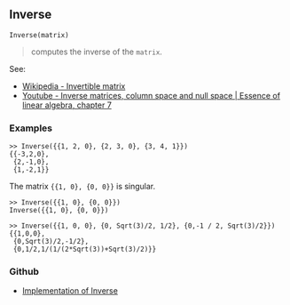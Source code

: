 ## Inverse

```
Inverse(matrix)
```

> computes the inverse of the `matrix`. 

See:  
* [Wikipedia - Invertible matrix](https://en.wikipedia.org/wiki/Invertible_matrix)
* [Youtube - Inverse matrices, column space and null space | Essence of linear algebra, chapter 7](https://youtu.be/uQhTuRlWMxw)

### Examples

```
>> Inverse({{1, 2, 0}, {2, 3, 0}, {3, 4, 1}})
{{-3,2,0},
 {2,-1,0},
 {1,-2,1}}
```

The matrix `{{1, 0}, {0, 0}}` is singular.

```
>> Inverse({{1, 0}, {0, 0}}) 
Inverse({{1, 0}, {0, 0}})

>> Inverse({{1, 0, 0}, {0, Sqrt(3)/2, 1/2}, {0,-1 / 2, Sqrt(3)/2}})
{{1,0,0},
 {0,Sqrt(3)/2,-1/2},
 {0,1/2,1/(1/(2*Sqrt(3))+Sqrt(3)/2)}} 
```

### Github

* [Implementation of Inverse](https://github.com/axkr/symja_android_library/blob/master/symja_android_library/matheclipse-core/src/main/java/org/matheclipse/core/builtin/LinearAlgebra.java#L2908) 
